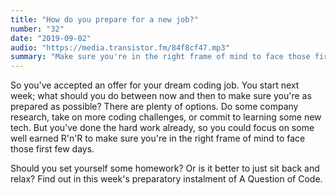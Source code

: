 ```yaml
---
title: "How do you prepare for a new job?"
number: "32"
date: "2019-09-02"
audio: "https://media.transistor.fm/84f8cf47.mp3"
summary: "Make sure you're in the right frame of mind to face those first few days in a new role."
---
```


So you've accepted an offer for your dream coding job. You start next week; what should you do between now and then to make sure you're as prepared as possible? There are plenty of options. Do some company research, take on more coding challenges, or commit to learning some new tech. But you've done the hard work already, so you could focus on some well earned R'n'R to make sure you're in the right frame of mind to face those first few days.

Should you set yourself some homework? Or is it better to just sit back and relax? Find out in this week's preparatory instalment of A Question of Code.